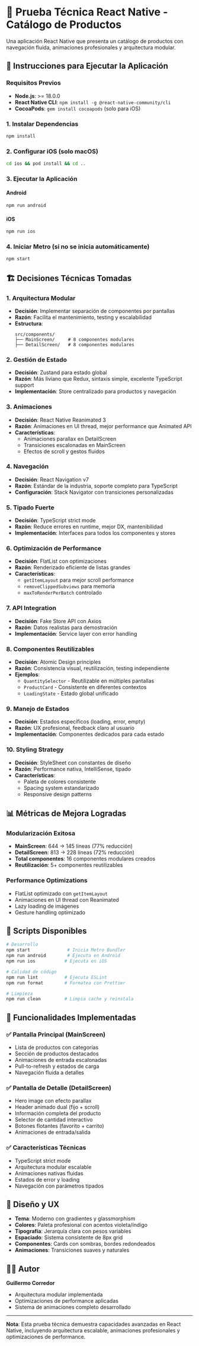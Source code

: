# 📱 Prueba Técnica React Native - Catálogo de Productos

Una aplicación React Native que presenta un catálogo de productos con navegación fluida, animaciones profesionales y arquitectura modular.

## 🚀 Instrucciones para Ejecutar la Aplicación

### Requisitos Previos
- **Node.js**: >= 18.0.0
- **React Native CLI**: `npm install -g @react-native-community/cli`
- **CocoaPods**: `gem install cocoapods` (solo para iOS)

### 1. Instalar Dependencias
```bash
npm install
```

### 2. Configurar iOS (solo macOS)
```bash
cd ios && pod install && cd ..
```

### 3. Ejecutar la Aplicación

#### Android
```bash
npm run android
```

#### iOS
```bash
npm run ios
```

### 4. Iniciar Metro (si no se inicia automáticamente)
```bash
npm start
```

## 🏗️ Decisiones Técnicas Tomadas

### 1. **Arquitectura Modular**
- **Decisión**: Implementar separación de componentes por pantallas
- **Razón**: Facilita el mantenimiento, testing y escalabilidad
- **Estructura**:
  ```
  src/components/
  ├── MainScreen/     # 8 componentes modulares
  ├── DetailScreen/   # 8 componentes modulares
  ```

### 2. **Gestión de Estado**
- **Decisión**: Zustand para estado global
- **Razón**: Más liviano que Redux, sintaxis simple, excelente TypeScript support
- **Implementación**: Store centralizado para productos y navegación

### 3. **Animaciones**
- **Decisión**: React Native Reanimated 3
- **Razón**: Animaciones en UI thread, mejor performance que Animated API
- **Características**:
  - Animaciones parallax en DetailScreen
  - Transiciones escalonadas en MainScreen
  - Efectos de scroll y gestos fluidos

### 4. **Navegación**
- **Decisión**: React Navigation v7
- **Razón**: Estándar de la industria, soporte completo para TypeScript
- **Configuración**: Stack Navigator con transiciones personalizadas

### 5. **Tipado Fuerte**
- **Decisión**: TypeScript strict mode
- **Razón**: Reduce errores en runtime, mejor DX, mantenibilidad
- **Implementación**: Interfaces para todos los componentes y stores

### 6. **Optimización de Performance**
- **Decisión**: FlatList con optimizaciones
- **Razón**: Renderizado eficiente de listas grandes
- **Características**:
  - `getItemLayout` para mejor scroll performance
  - `removeClippedSubviews` para memoria
  - `maxToRenderPerBatch` controlado

### 7. **API Integration**
- **Decisión**: Fake Store API con Axios
- **Razón**: Datos realistas para demostración
- **Implementación**: Service layer con error handling

### 8. **Componentes Reutilizables**
- **Decisión**: Atomic Design principles
- **Razón**: Consistencia visual, reutilización, testing independiente
- **Ejemplos**:
  - `QuantitySelector` - Reutilizable en múltiples pantallas
  - `ProductCard` - Consistente en diferentes contextos
  - `LoadingState` - Estado global unificado

### 9. **Manejo de Estados**
- **Decisión**: Estados específicos (loading, error, empty)
- **Razón**: UX profesional, feedback claro al usuario
- **Implementación**: Componentes dedicados para cada estado

### 10. **Styling Strategy**
- **Decisión**: StyleSheet con constantes de diseño
- **Razón**: Performance nativa, IntelliSense, tipado
- **Características**:
  - Paleta de colores consistente
  - Spacing system estandarizado
  - Responsive design patterns

## 📊 Métricas de Mejora Logradas

### Modularización Exitosa
- **MainScreen**: 644 → 145 líneas (77% reducción)
- **DetailScreen**: 813 → 228 líneas (72% reducción)
- **Total componentes**: 16 componentes modulares creados
- **Reutilización**: 5+ componentes reutilizables

### Performance Optimizations
- FlatList optimizado con `getItemLayout`
- Animaciones en UI thread con Reanimated
- Lazy loading de imágenes
- Gesture handling optimizado

## 🔧 Scripts Disponibles

```bash
# Desarrollo
npm start              # Inicia Metro Bundler
npm run android        # Ejecuta en Android
npm run ios           # Ejecuta en iOS

# Calidad de código
npm run lint          # Ejecuta ESLint
npm run format        # Formatea con Prettier

# Limpieza
npm run clean         # Limpia cache y reinstala
```

## 📱 Funcionalidades Implementadas

### ✅ Pantalla Principal (MainScreen)
- Lista de productos con categorías
- Sección de productos destacados
- Animaciones de entrada escalonadas
- Pull-to-refresh y estados de carga
- Navegación fluida a detalles

### ✅ Pantalla de Detalle (DetailScreen)
- Hero image con efecto parallax
- Header animado dual (fijo + scroll)
- Información completa del producto
- Selector de cantidad interactivo
- Botones flotantes (favorito + carrito)
- Animaciones de entrada/salida

### ✅ Características Técnicas
- TypeScript strict mode
- Arquitectura modular escalable
- Animaciones nativas fluidas
- Estados de error y loading
- Navegación con parámetros tipados

## 🎨 Diseño y UX

- **Tema**: Moderno con gradientes y glassmorphism
- **Colores**: Paleta profesional con acentos violeta/índigo
- **Tipografía**: Jerarquía clara con pesos variables
- **Espaciado**: Sistema consistente de 8px grid
- **Componentes**: Cards con sombras, bordes redondeados
- **Animaciones**: Transiciones suaves y naturales

## 👨‍💻 Autor

**Guillermo Corredor**
- Arquitectura modular implementada
- Optimizaciones de performance aplicadas
- Sistema de animaciones completo desarrollado

---

**Nota**: Esta prueba técnica demuestra capacidades avanzadas en React Native, incluyendo arquitectura escalable, animaciones profesionales y optimizaciones de performance.
